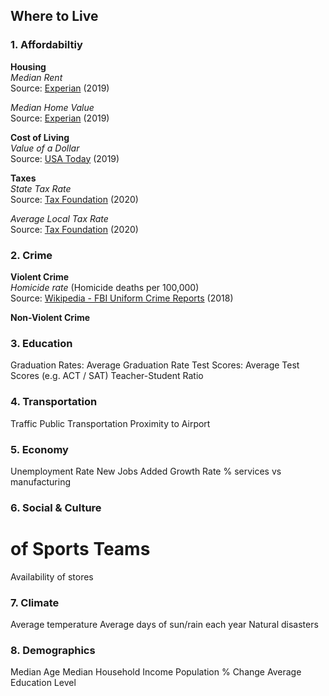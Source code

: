 ## Where to Live

### 1. Affordabiltiy 
**Housing** <br>
*Median Rent* <br>
Source: [Experian](https://www.experian.com/blogs/ask-experian/research/median-rental-rates-for-an-apartment-by-state/) (2019)

*Median Home Value* <br>
Source: [Experian](https://www.experian.com/blogs/ask-experian/research/median-home-values-by-state/) (2019)

**Cost of Living** <br>
*Value of a Dollar* <br>
Source: [USA Today](https://www.usatoday.com/story/money/2019/05/25/us-dollar-how-much-its-worth-value-in-every-state/39501091/) (2019)

**Taxes** <br>
*State Tax Rate* <br>
Source: [Tax Foundation](https://taxfoundation.org/2020-sales-taxes/) (2020)

*Average Local Tax Rate* <br>
Source: [Tax Foundation](https://taxfoundation.org/2020-sales-taxes/) (2020)

### 2. Crime

**Violent Crime** <br>
*Homicide rate* (Homicide deaths per 100,000) <br>
Source: [Wikipedia - FBI Uniform Crime Reports](https://en.wikipedia.org/wiki/List_of_U.S._states_by_homicide_rate) (2018)

**Non-Violent Crime**

### 3. Education
Graduation Rates: Average Graduation Rate
Test Scores: Average Test Scores (e.g. ACT / SAT)
Teacher-Student Ratio

### 4. Transportation
Traffic
Public Transportation
Proximity to Airport

### 5. Economy
Unemployment Rate
New Jobs Added
Growth Rate
% services vs manufacturing

### 6. Social & Culture
# of Sports Teams
Availability of stores

### 7. Climate
Average temperature
Average days of sun/rain each year
Natural disasters 

### 8. Demographics
Median Age
Median Household Income
Population % Change
Average Education Level

